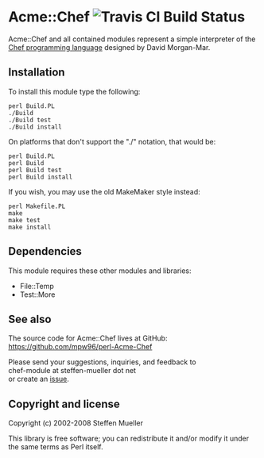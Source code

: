 Acme::Chef ![Travis CI Build Status](https://travis-ci.org/mpw96/perl-Acme-Chef.svg?branch=master)
==========
Acme::Chef and all contained modules represent a simple
interpreter of the [Chef programming language](http://www.dangermouse.net/esoteric/chef.html) designed by
David Morgan-Mar.

Installation
------------
To install this module type the following:

    perl Build.PL
    ./Build
    ./Build test
    ./Build install

On platforms that don't support the "./" notation, that would be:

    perl Build.PL
    perl Build
    perl Build test
    perl Build install

If you wish, you may use the old MakeMaker style instead:

    perl Makefile.PL
    make
    make test
    make install

Dependencies
------------
This module requires these other modules and libraries:

* File::Temp
* Test::More

See also
--------
The source code for Acme::Chef lives at GitHub:
  https://github.com/mpw96/perl-Acme-Chef

Please send your suggestions, inquiries, and feedback to  
chef-module at steffen-mueller dot net  
or create an [issue](https://github.com/mpw96/perl-Acme-Chef/issues).

Copyright and license
---------------------
Copyright (c) 2002-2008 Steffen Mueller

This library is free software; you can redistribute it and/or modify
it under the same terms as Perl itself.
